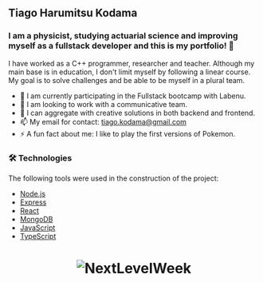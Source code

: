 ## Tiago Harumitsu Kodama

### I am a physicist, studying actuarial science and improving myself as a fullstack developer and this is my portfolio! 🚀

I have worked as a C++ programmer, researcher and teacher. Although my main base is in education, I don't limit myself by following a linear course. My goal is to solve challenges and be able to be myself in a plural team.

- 🌱 I am currently participating in the Fullstack bootcamp with Labenu.
- 👯 I am looking to work with a communicative team.
- 💬 I can aggregate with creative solutions in both backend and frontend.
- 📫 My email for contact: tiago.kodama@gmail.com
- ⚡ A fun fact about me: I like to play the first versions of Pokemon.

### 🛠 Technologies

The following tools were used in the construction of the project:

- [Node.js](https://nodejs.org/en/)
- [Express](https://expressjs.com/)
- [React](https://pt-br.reactjs.org/)
- [MongoDB](https://www.mongodb.com/)
- [JavaScript](https://www.javascript.com/)
- [TypeScript](https://www.typescriptlang.org/)



<h1 align="center">
  <img alt="NextLevelWeek" title="#NextLevelWeek" src="https://firebasestorage.googleapis.com/v0/b/portifolio-71e28.appspot.com/o/grade.gif?alt=media&token=37fdc576-2ca4-4361-a297-40b523470ca6" />
</h1>
